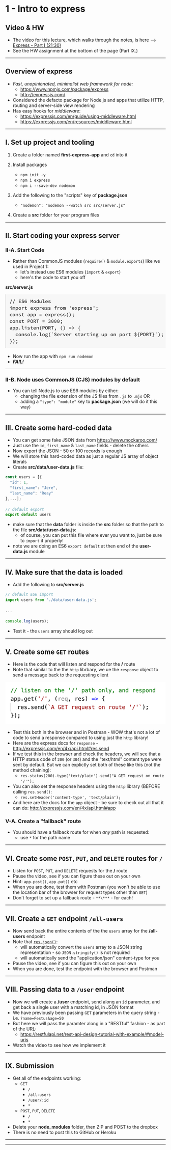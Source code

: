 # 1 - Intro to express

##  Video & HW

- The video for this lecture, which walks through the notes, is here --> [Express - Part I (21:30)](https://video.rit.edu/Watch/430-express-1)
- See the HW assignment at the bottom of the page (Part IX.)

<hr>

## Overview of express
- *Fast, unopinionated, minimalist web framework for node:*
  - https://www.npmjs.com/package/express
  - http://expressjs.com/
- Considered the defacto package for Node.js and apps that utilize HTTP, routing and server-side view rendering 
- Has easy hooks for *middleware*:
  - https://expressjs.com/en/guide/using-middleware.html
  - https://expressjs.com/en/resources/middleware.html

<hr>

## I. Set up project and tooling

1) Create a folder named **first-express-app** and `cd` into it

2) Install packages

    - `npm init -y`
    - `npm i express`
    - `npm i --save-dev nodemon`

3) Add the following to the "scripts" key of **package.json**
    - `"nodemon": "nodemon --watch src src/server.js"`

4) Create a **src** folder for your program files

<hr>

## II. Start coding your express server

### II-A. Start Code

- Rather than CommonJS modules (`require()` & `module.exports`) like we used in Project 1:
  - let's instead use ES6 modules (`import` & `export`)
  - here's the code to start you off

**src/server.js**

![screenshot](_images/express-1.png)

- Now run the app with `npm run nodemon`
- ***FAIL!***

<hr>

### II-B. Node uses CommonJS (CJS) modules by default
- You can tell Node.js to use ES6 modules by either:
  -  changing the file extension of the JS files from `.js` to `.mjs` OR
  -  adding a `"type": "module"` key to **package.json** (we will do it this way)

<hr>

## III. Create some hard-coded data

- You can get some fake JSON data from https://www.mockaroo.com/
- Just use the `id`, `first_name` & `last_name` fields - delete the others
- Now export the JSON - 50 or 100 records is enough
- We will store this hard-coded data as just a regular JS array of object literals
- Create **src/data/user-data.js** file:

```js
const users = [{
  "id": 1,
  "first_name": "Jere",
  "last_name": "Reay"
},...];

// default export
export default users
```

- make sure that the **data** folder is inside the **src** folder so that the path to the file **src/data/user-data.js**:
  - of course, you can put this file where ever you want to, just be sure to `import` it properly!
- note we are doing an ES6 `export default` at then end of the **user-data.js** module

<hr>

## IV. Make sure that the data is loaded

- Add the following to **src/server.js**

```js
// default ES6 import
import users from './data/user-data.js';

...

console.log(users);
```

- Test it - the `users` array should log out

<hr>

## V. Create some `GET` routes

- Here is the code that will listen and respond for the **/** route
- Note that similar to the the `http` librbary, we ue the `response` object to send a message back to the requesting client

![screenshot](_images/express-2.png)

- Test this both in the browser and in Postman - WOW that's not a lot of code to send a response compared to using just the `http` library!
- Here are the express docs for `response` - http://expressjs.com/en/4x/api.html#res.send
- If we test this in the browser and check the headers, we will see that a HTTP status code of `200` (or `304`) and the "text/html" content type were sent by default. But we can explictly set both of these like this (not the method chaining):
  - `res.status(200).type('text/plain').send("A GET request on route '/'");`
- You can also set the response headers using the `http` library (BEFORE calling `res.send()`:
  - `res.setHeader('content-type', 'text/plain');`
- And here are the docs for the `app` object - be sure to check out all that it can do: http://expressjs.com/en/4x/api.html#app


### V-A. Create a "fallback" route

- You should have a fallback route for when *any* path is requested:
  - use `*` for the path name

<hr>

## VI. Create some `POST`, `PUT`, and `DELETE` routes for `/`

- Listen for `POST`, `PUT`, and `DELETE` requests for the **/** route 
- Pause the video, see if you can figure these out on your own
- Hint: `app.post()`, `app.put()` etc
- When you are done, test them with Postman (you won't be able to use the location bar of the browser for request types other than `GET`)
- Don't forget to set up a fallback route - `**\***` - for each! 

<hr>

## VII. Create a `GET` endpoint `/all-users`

- Now send back the entire contents of the the `users` array for the **/all-users** endpoint
- Note that [`res.json()`](http://expressjs.com/en/4x/api.html#res.json):
  - will automatically convert the `users` array to a JSON string representation - so `JSON.stringify()` is not required
  - will automatically send the "application/json" content-type for you
- Pause the video, see if you can figure this out on your own
- When you are done, test the endpoint with the browser and Postman

<hr>

## VIII. Passing data to a `/user` endpoint

- Now we will create a **/user** endpoint, send along an `id` parameter, and get back a single user with a matching id, in JSON format
- We have previously been passing `GET` parameters in the query string - i.e. `?name=Festus&age=50`
- But here we will pass the paramter along in a "RESTful" fashion - as part of the URL:
  - https://restfulapi.net/rest-api-design-tutorial-with-example/#model-uris
- Watch the video to see how we implement it

<hr>

## IX. Submission

- Get all of the endpoints working:
  - `GET`
    - `/`
    - `/all-users`
    - `/user/:id`
    - `*`
  - `POST`, `PUT`, `DELETE`
    - `/`
    - `*`
- Delete your **node_modules** folder, then ZIP and POST to the dropbox
- There is no need to post this to GitHub or Heroku


<hr><hr>
